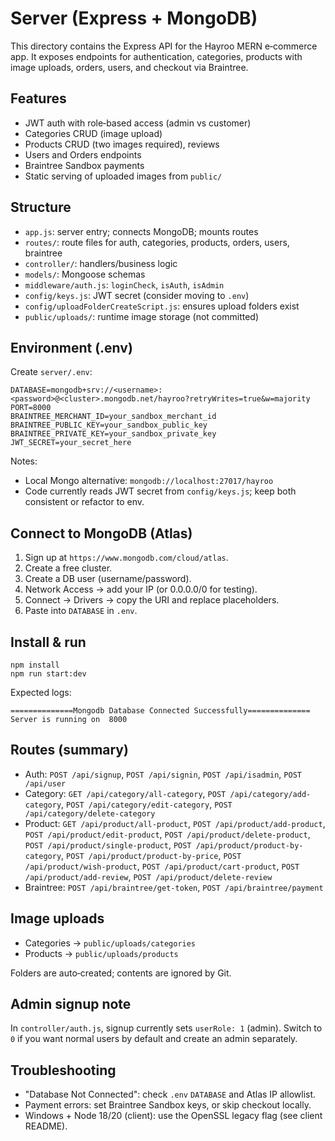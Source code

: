 # Server (Express + MongoDB)

This directory contains the Express API for the Hayroo MERN e‑commerce app. It exposes endpoints for authentication, categories, products with image uploads, orders, users, and checkout via Braintree.

## Features

- JWT auth with role‑based access (admin vs customer)
- Categories CRUD (image upload)
- Products CRUD (two images required), reviews
- Users and Orders endpoints
- Braintree Sandbox payments
- Static serving of uploaded images from `public/`

## Structure

- `app.js`: server entry; connects MongoDB; mounts routes
- `routes/`: route files for auth, categories, products, orders, users, braintree
- `controller/`: handlers/business logic
- `models/`: Mongoose schemas
- `middleware/auth.js`: `loginCheck`, `isAuth`, `isAdmin`
- `config/keys.js`: JWT secret (consider moving to `.env`)
- `config/uploadFolderCreateScript.js`: ensures upload folders exist
- `public/uploads/`: runtime image storage (not committed)

## Environment (.env)

Create `server/.env`:

```
DATABASE=mongodb+srv://<username>:<password>@<cluster>.mongodb.net/hayroo?retryWrites=true&w=majority
PORT=8000
BRAINTREE_MERCHANT_ID=your_sandbox_merchant_id
BRAINTREE_PUBLIC_KEY=your_sandbox_public_key
BRAINTREE_PRIVATE_KEY=your_sandbox_private_key
JWT_SECRET=your_secret_here
```

Notes:
- Local Mongo alternative: `mongodb://localhost:27017/hayroo`
- Code currently reads JWT secret from `config/keys.js`; keep both consistent or refactor to env.

## Connect to MongoDB (Atlas)

1. Sign up at `https://www.mongodb.com/cloud/atlas`.
2. Create a free cluster.
3. Create a DB user (username/password).
4. Network Access → add your IP (or 0.0.0.0/0 for testing).
5. Connect → Drivers → copy the URI and replace placeholders.
6. Paste into `DATABASE` in `.env`.

## Install & run

```
npm install
npm run start:dev
```

Expected logs:

```
==============Mongodb Database Connected Successfully==============
Server is running on  8000
```

## Routes (summary)

- Auth: `POST /api/signup`, `POST /api/signin`, `POST /api/isadmin`, `POST /api/user`
- Category: `GET /api/category/all-category`, `POST /api/category/add-category`, `POST /api/category/edit-category`, `POST /api/category/delete-category`
- Product: `GET /api/product/all-product`, `POST /api/product/add-product`, `POST /api/product/edit-product`, `POST /api/product/delete-product`, `POST /api/product/single-product`, `POST /api/product/product-by-category`, `POST /api/product/product-by-price`, `POST /api/product/wish-product`, `POST /api/product/cart-product`, `POST /api/product/add-review`, `POST /api/product/delete-review`
- Braintree: `POST /api/braintree/get-token`, `POST /api/braintree/payment`

## Image uploads

- Categories → `public/uploads/categories`
- Products → `public/uploads/products`

Folders are auto‑created; contents are ignored by Git.

## Admin signup note

In `controller/auth.js`, signup currently sets `userRole: 1` (admin). Switch to `0` if you want normal users by default and create an admin separately.

## Troubleshooting

- "Database Not Connected": check `.env` `DATABASE` and Atlas IP allowlist.
- Payment errors: set Braintree Sandbox keys, or skip checkout locally.
- Windows + Node 18/20 (client): use the OpenSSL legacy flag (see client README).
